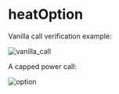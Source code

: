 # heatOption
Vanilla call verification example:

![vanilla_call](https://user-images.githubusercontent.com/12182426/48679154-d79adf00-eb8c-11e8-99ba-54024538c378.png)

A capped power call:

![option](https://user-images.githubusercontent.com/12182426/48664057-3b43e000-ea99-11e8-88d2-b4822344fc0b.png)

